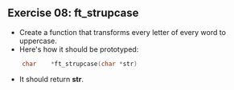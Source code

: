 ## Exercise 08: ft_strupcase
- Create a function that transforms every letter of every word to uppercase.
- Here's how it should be prototyped: 
```C
	char	*ft_strupcase(char *str)
```
- It should return __str__.